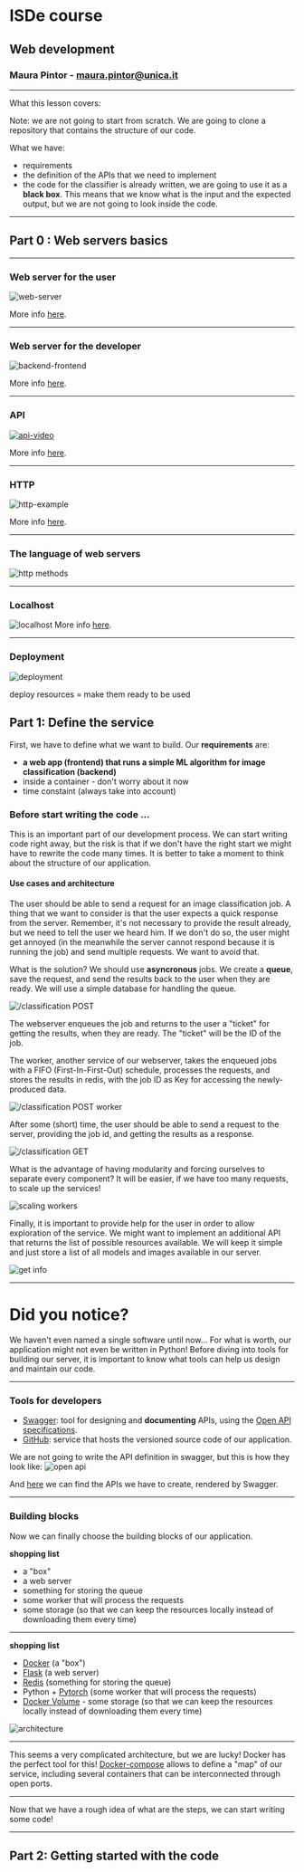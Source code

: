 # ISDe course
## Web development
### Maura Pintor - [maura.pintor@unica.it](mailto:maura.pintor@unica.it)

---

What this lesson covers:

Note: we are not going to start from scratch. We are going to clone a 
repository that contains the structure of our code.

What we have:
* requirements
* the definition of the APIs that we need to implement
* the code for the classifier is already written, we are going to use it 
as a **black box**. This means that we know what is the input and the expected 
output, but we are not going to look inside the code.

---

## Part 0 : Web servers basics

---

### Web server for the user

![web-server](images/webserver.png)

More info [here](https://en.wikipedia.org/wiki/Web_server).

---

### Web server for the developer

![backend-frontend](images/backend-frontend.png)

More info [here](https://en.wikipedia.org/wiki/Front_and_back_ends).

---

### API

[![api-video](https://img.youtube.com/vi/s7wmiS2mSXY/0.jpg)](https://www.youtube.com/watch?v=s7wmiS2mSXY)

More info [here](https://en.wikipedia.org/wiki/Application_programming_interface).

---

### HTTP
![http-example](images/http-example.png)

More info [here](https://en.wikipedia.org/wiki/Hypertext_Transfer_Protocol).

---

### The language of web servers

![http methods](images/http-methods.png)

---

### Localhost

![localhost](images/what-is-localhost.png)
More info [here](https://en.wikipedia.org/wiki/Localhost).

---

### Deployment

![deployment](images/deploy.png)

deploy resources = make them ready to be used



## Part 1: Define the service

First, we have to define what we want to build. Our **requirements** are: 

* **a web app (frontend) that runs a simple ML algorithm for image classification (backend)**
* inside a container - don't worry about it now
* time constaint (always take into account)

### Before start writing the code ...

This is an important part of our development process. We can start writing code 
right away, but the risk is that if we don't have the right start we might have 
to rewrite the code many times. It is better to take a moment to think about 
the structure of our application. 

#### Use cases and architecture

The user should be able to send a request for an image classification job. 
A thing that we want to consider is that the user expects a quick response 
from the server. Remember, it's not necessary to provide the result already, 
but we need to tell the user we heard him. If we don't do so, the user might 
get annoyed (in the meanwhile the server cannot respond because it is running 
the job) and send multiple requests. We want to avoid that.

What is the solution? We should use **asyncronous** jobs. We create a **queue**, 
save the request, and send the results back to the user when they are 
ready. We will use a simple database for handling the queue.

![/classification POST](images/classification_post.png)

The webserver enqueues the job and returns to the user a "ticket" for 
getting the results, when they are ready. The "ticket" will be the 
ID of the job.

The worker, another service of our webserver, takes the enqueued jobs 
with a FIFO (First-In-First-Out) schedule, processes the requests, and 
stores the results in redis, with the job ID as Key for accessing the 
newly-produced data.

![/classification POST worker](images/classification_post_sequel.png)

After some (short) time, the user should be able to send a request to 
the server, providing the job id, and getting the results as a response.

![/classification GET](images/classification_get.png)

What is the advantage of having modularity and forcing ourselves to 
separate every component? It will be easier, if we have too many requests, 
to scale up the services!

![scaling workers](images/multiple_workers.png)

Finally, it is important to provide help for the user in order to allow 
exploration of the service. We might want to implement an additional API 
that returns the list of possible resources available. We will keep it 
simple and just store a list of all models and images available in our 
server.

![get info](images/info_get.png)

---

# Did you notice?
We haven't even named a single software until now... For what is worth, 
our application might not even be written in Python! Before diving into 
tools for building our server, it is important to know what tools can help 
us design and maintain our code.

---

### Tools for developers

* [Swagger](https://swagger.io/): tool for designing and **documenting** APIs, 
using the [Open API specifications](https://www.openapis.org/). 
* [GitHub](https://github.com/): service that hosts the versioned source code of
our application.

We are not going to write the API definition in swagger, but this is how 
they look like:
![open api](images/openapi.png)

And [here](https://app.swaggerhub.com/apis-docs/Maupin1991/ml-server/1.0#/) 
we can find the APIs we have to create, rendered by Swagger.

---

### Building blocks

Now we can finally choose the building blocks of our application.

**shopping list**
* a "box"
* a web server
* something for storing the queue
* some worker that will process the requests
* some storage (so that we can keep the resources locally instead of 
  downloading them every time)


---

**shopping list**
* [Docker](https://www.docker.com/) (a "box")
* [Flask](https://flask.palletsprojects.com/en/1.1.x/) (a web server)
* [Redis](https://redis.io/) (something for storing the queue)
* Python + [Pytorch](https://pytorch.org/) (some worker that will process the requests)
* [Docker Volume](https://docs.docker.com/storage/volumes/) - some storage (so that we can keep the resources locally instead of 
  downloading them every time)


![architecture](images/architecture.png)

---

This seems a very complicated architecture, but we are lucky! Docker 
has the perfect tool for this!
[Docker-compose](https://docs.docker.com/compose/) allows to define a 
"map" of our service, including several containers that can be interconnected 
through open ports.

---

Now that we have a rough idea of what are the steps, we can start writing 
some code!

---

## Part 2: Getting started with the code



